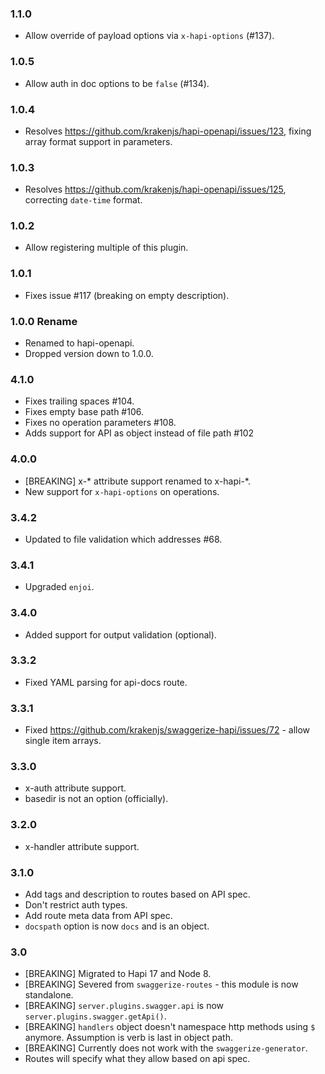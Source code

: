 
### 1.1.0

- Allow override of payload options via `x-hapi-options` (#137).

### 1.0.5

- Allow auth in doc options to be `false` (#134).

### 1.0.4

- Resolves https://github.com/krakenjs/hapi-openapi/issues/123, fixing array format support in parameters.

### 1.0.3

- Resolves https://github.com/krakenjs/hapi-openapi/issues/125, correcting `date-time` format.

### 1.0.2

- Allow registering multiple of this plugin.

### 1.0.1

- Fixes issue #117 (breaking on empty description).

### 1.0.0 Rename

- Renamed to hapi-openapi.
- Dropped version down to 1.0.0.

### 4.1.0

- Fixes trailing spaces #104.
- Fixes empty base path #106.
- Fixes no operation parameters #108.
- Adds support for API as object instead of file path #102

### 4.0.0

- [BREAKING] x-* attribute support renamed to x-hapi-*.
- New support for `x-hapi-options` on operations.

### 3.4.2

- Updated to file validation which addresses #68.

### 3.4.1

- Upgraded `enjoi`.

### 3.4.0

- Added support for output validation (optional).

### 3.3.2

- Fixed YAML parsing for api-docs route.

### 3.3.1

- Fixed https://github.com/krakenjs/swaggerize-hapi/issues/72 - allow single item arrays.

### 3.3.0

- x-auth attribute support.
- basedir is not an option (officially).

### 3.2.0

- x-handler attribute support.

### 3.1.0

- Add tags and description to routes based on API spec.
- Don't restrict auth types.
- Add route meta data from API spec.
- `docspath` option is now `docs` and is an object.

### 3.0

- [BREAKING] Migrated to Hapi 17 and Node 8.
- [BREAKING] Severed from `swaggerize-routes` - this module is now standalone.
- [BREAKING] `server.plugins.swagger.api` is now `server.plugins.swagger.getApi()`.
- [BREAKING] `handlers` object doesn't namespace http methods using `$` anymore. Assumption is verb is last in object path.
- [BREAKING] Currently does not work with the `swaggerize-generator`.
- Routes will specify what they allow based on api spec.
